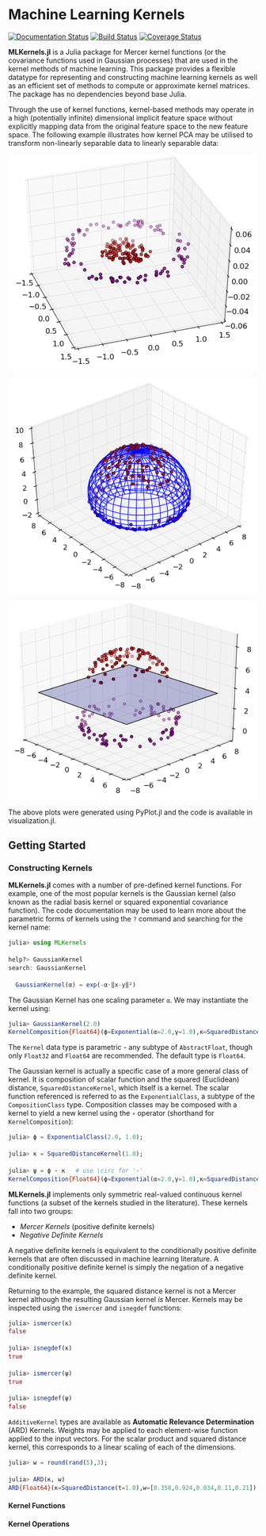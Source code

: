 # Machine Learning Kernels

[![Documentation Status](https://readthedocs.org/projects/mlkernels/badge/?version=latest)](http://mlkernels.readthedocs.org/en/latest/?badge=latest)
[![Build Status](https://travis-ci.org/trthatcher/MLKernels.jl.svg?branch=master)](https://travis-ci.org/trthatcher/MLKernels.jl)
[![Coverage Status](https://coveralls.io/repos/trthatcher/MLKernels.jl/badge.svg)](https://coveralls.io/r/trthatcher/MLKernels.jl)

**MLKernels.jl** is a Julia package for Mercer kernel functions (or the 
covariance functions used in Gaussian processes) that are used in the kernel 
methods of machine learning. This package provides a flexible datatype for 
representing and constructing machine learning kernels as well as an efficient
set of methods to compute or approximate kernel matrices. The package has no 
dependencies beyond base Julia.

Through the use of kernel functions, kernel-based methods may operate in a high
(potentially infinite) dimensional implicit feature space without explicitly
mapping data from the original feature space to the new feature space. The
following example illustrates how kernel PCA may be utilised to transform 
non-linearly separable data to linearly separable data:

<p align="center"><img alt="Original Data" src="example/img/original.png"  /></p>
<p align="center"><img alt="Transformed Data" src="example/img/wireframe.png"  /></p>
<p align="center"><img alt="Separating Hyperplane" src="example/img/separatinghyperplane.png"  /></p>

The above plots were generated using PyPlot.jl and the code is available in
visualization.jl.

## Getting Started

### Constructing Kernels

**MLKernels.jl** comes with a number of pre-defined kernel functions. For 
example, one of the most popular kernels is the Gaussian kernel (also known as 
the radial basis kernel or squared exponential covariance function). The code 
documentation may be used to learn more about the parametric forms of kernels 
using the `?` command and searching for the kernel name:

```julia
julia> using MLKernels

help?> GaussianKernel
search: GaussianKernel

  GaussianKernel(α) = exp(-α⋅‖x-y‖²)
```
The Gaussian Kernel has one scaling parameter `α`. We may instantiate the kernel
using:

```julia
julia> GaussianKernel(2.0)
KernelComposition{Float64}(ϕ=Exponential(α=2.0,γ=1.0),κ=SquaredDistance(t=1.0))
```

The `Kernel` data type is parametric - any subtype of `AbstractFloat`, though
only `Float32` and `Float64` are recommended. The default type is `Float64`.

The Gaussian kernel is actually a specific case of a more general class of
kernel. It is composition of scalar function and the squared (Euclidean) 
distance, `SquaredDistanceKernel`, which itself is a kernel. The scalar function
 referenced is referred to as the `ExponentialClass`, a subtype of the 
`CompositionClass` type. Composition classes may be composed with a kernel to 
yield a new kernel using the `∘` operator (shorthand for `KernelComposition`):

```julia
julia> ϕ = ExponentialClass(2.0, 1.0);

julia> κ = SquaredDistanceKernel(1.0);

julia> ψ = ϕ ∘ κ   # use \circ for '∘'
KernelComposition{Float64}(ϕ=Exponential(α=2.0,γ=1.0),κ=SquaredDistance(t=1.0))
```

**MLKernels.jl** implements only symmetric real-valued continuous kernel 
functions (a subset of the kernels studied in the literature). These kernels 
fall into two groups:
 - *Mercer Kernels* (positive definite kernels)
 - *Negative Definite Kernels*

A negative definite kernels is equivalent to the conditionally positive definite
kernels that are often discussed in machine learning literature. A conditionally
positive definite kernel is simply the negation of a negative definite kernel.

Returning to the example, the squared distance kernel is not a Mercer kernel 
although the resulting Gaussian kernel *is* Mercer. Kernels may be inspected 
using the `ismercer` and `isnegdef` functions:

```julia
julia> ismercer(κ)
false

julia> isnegdef(κ)
true

julia> ismercer(ψ)
true

julia> isnegdef(ψ)
false
```

`AdditiveKernel` types are available as **Automatic Relevance Determination** 
(ARD) Kernels. Weights may be applied to each element-wise function applied to
the input vectors. For the scalar product and squared distance kernel, this 
corresponds to a linear scaling of each of the dimensions.

```julia
julia> w = round(rand(5),3);

julia> ARD(κ, w)
ARD{Float64}(κ=SquaredDistance(t=1.0),w=[0.358,0.924,0.034,0.11,0.21])
```

#### Kernel Functions


#### Kernel Operations
